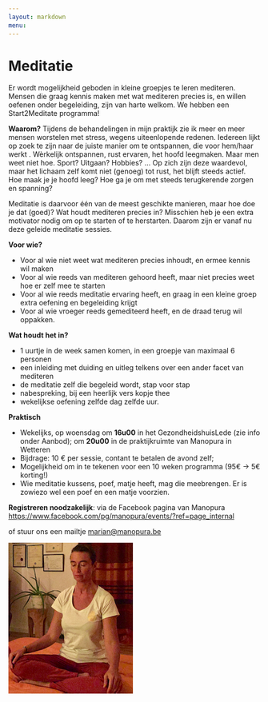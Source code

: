 ```yaml
---
layout: markdown
menu: 
---
```

# Meditatie


Er wordt mogelijkheid geboden in kleine groepjes te leren mediteren. 
Mensen die graag kennis maken met wat mediteren precies is, en willen oefenen onder begeleiding, zijn van harte welkom.
We hebben een Start2Meditate programma!


**Waarom?**
Tijdens de behandelingen in mijn praktijk zie ik meer en meer mensen worstelen met stress, wegens uiteenlopende redenen. Iedereen lijkt op zoek te zijn naar de juiste manier om te ontspannen, die voor hem/haar werkt . Wèrkelijk ontspannen, rust ervaren, het hoofd leegmaken. Maar men weet niet hoe. Sport? Uitgaan? Hobbies? … 
Op zich zijn deze waardevol, maar het lichaam zelf komt niet (genoeg) tot rust, het blijft steeds actief. 
Hoe maak je je hoofd leeg? Hoe ga je om met steeds terugkerende zorgen en spanning? 

Meditatie is daarvoor één van de meest geschikte manieren, maar hoe doe je dat (goed)? Wat houdt mediteren precies in? Misschien heb je een extra motivator nodig om op te starten of te herstarten. Daarom zijn er vanaf nu deze geleide meditatie sessies.


**Voor wie?**
* Voor al wie niet weet wat mediteren precies inhoudt, en ermee kennis wil maken
* Voor al wie reeds van mediteren gehoord heeft, maar niet precies weet hoe er zelf mee te starten
* Voor al wie reeds meditatie ervaring heeft, en graag in een kleine groep extra oefening en begeleiding krijgt
* Voor al wie vroeger reeds gemediteerd heeft, en de draad terug wil oppakken.


**Wat houdt het in?**
* 1 uurtje in de week samen komen, in een groepje van maximaal 6 personen
* een inleiding met duiding en uitleg telkens over een ander facet van mediteren
* de meditatie zelf die begeleid wordt, stap voor stap
* nabespreking, bij een heerlijk vers kopje thee
* wekelijkse oefening zelfde dag zelfde uur.

**Praktisch**
* Wekelijks, op woensdag om **16u00** in het GezondheidshuisLede (zie info onder Aanbod); om **20u00** in de praktijkruimte van Manopura in Wetteren
* Bijdrage: 10 € per sessie, contant te betalen de avond zelf; 
* Mogelijkheid om in te tekenen voor een 10 weken programma (95€ -> 5€ korting!) 
* Wie meditatie kussens, poef, matje heeft, mag die meebrengen. Er is zowiezo wel een poef en een matje voorzien.


**Registreren noodzakelijk**: via de Facebook pagina van Manopura https://www.facebook.com/pg/manopura/events/?ref=page_internal


of stuur ons een mailtje marian@manopura.be

![meditatie](images/meditatie_web.png)



